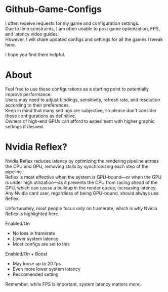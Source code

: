 # Github-Game-Configs

I often receive requests for my game and configuration settings. <br>
Due to time constraints, I am often unable to post game optimization, FPS, and latency video guides. <br>
However, I will share updated configs and settings for all the games I tweak here.<br>

I hope you find them helpful.<br>

# About
Feel free to use these configurations as a starting point to potentially improve performance.<br>
Users may need to adjust bindings, sensitivity, refresh rate, and resolution according to their preferences.<br>
Keep in mind that many settings are subjective, so please don't consider these configurations as definitive.<br>
Owners of high-end GPUs can afford to experiment with higher graphic settings if desired.<br>


# Nvidia Reflex?
Nvidia Reflex reduces latency by optimizing the rendering pipeline across the CPU and GPU, removing stalls by synchronizing each step of the pipeline.<br>
Reflex is most effective when the system is GPU-bound—or when the GPU is under high utilization—as it prevents the CPU from racing ahead of the GPU, which can cause a buildup in the render queue, increasing latency.<br>
Any Nvidia card user, regardless of being GPU-bound, should always use Reflex.

Unfortunately, most people focus only on framerate, which is why Nvidia Reflex is highlighted here.

Enabled/On
- No loss in framerate
- Lower system latency
- Most configs are set to this

Enabled/On + Boost
- May loose up to 20 fps
- Even more lower system latency
- Reccomended setting

Remember, while FPS is important, system latency matters more.

